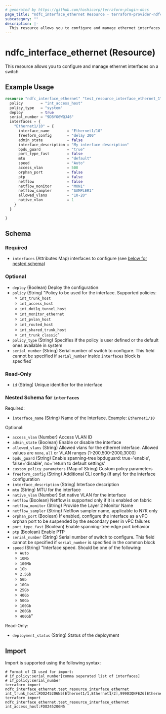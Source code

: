 ```yaml
---
# generated by https://github.com/hashicorp/terraform-plugin-docs
page_title: "ndfc_interface_ethernet Resource - terraform-provider-ndfc"
subcategory: ""
description: |-
  This resource allows you to configure and manage ethernet interfaces on a switch
---
```


# ndfc_interface_ethernet (Resource)

This resource allows you to configure and manage ethernet interfaces on a switch

## Example Usage

```terraform
resource "ndfc_interface_ethernet" "test_resource_interface_ethernet_1" {
  policy        = "int_access_host"
  policy_type   = "system"
  deploy        = true
  serial_number = "9DBYO6WQJ46"
  interfaces = {
    "Ethernet1/10" = {
      interface_name        = "Ethernet1/10"
      freeform_config       = "delay 200"
      admin_state           = false
      interface_description = "My interface description"
      bpdu_guard            = "true"
      port_type_fast        = false
      mtu                   = "default"
      speed                 = "Auto"
      access_vlan           = 500
      orphan_port           = false
      ptp                   = false
      netflow               = false
      netflow_monitor       = "MON1"
      netflow_sampler       = "SAMPLER1"
      allowed_vlans         = "10-20"
      native_vlan           = 1
    }
  }

}
```

<!-- schema generated by tfplugindocs -->
## Schema

### Required

- `interfaces` (Attributes Map) interfaces to configure (see [below for nested schema](#nestedatt--interfaces))

### Optional

- `deploy` (Boolean) Deploy the configuration
- `policy` (String) "Policy to be used for the interface. 
  Supported policies: 
  * `int_trunk_host`
  * `int_access_host`
  * `int_dot1q_tunnel_host`
  * `int_monitor_ethernet`
  * `int_pvlan_host`
  * `int_routed_host`
  * `int_shared_trunk_host`
  * `int_trunk_classic`"
- `policy_type` (String) Specifies if the policy is user defined or the default ones available in system
- `serial_number` (String) Serial number of switch to configure. This field cannot be specified if `serial_number` inside `interfaces` block is specified`

### Read-Only

- `id` (String) Unique identifier for the interface

<a id="nestedatt--interfaces"></a>
### Nested Schema for `interfaces`

Required:

- `interface_name` (String) Name of the Interface. Example: `Ethernet1/10`

Optional:

- `access_vlan` (Number) Access VLAN ID
- `admin_state` (Boolean) Enable or disable the interface
- `allowed_vlans` (String) Allowed vlans for the ethernet interface. Allowed values are `none`, `all` or VLAN ranges (1-200,500-2000,3000)
- `bpdu_guard` (String) Enable spanning-tree bpduguard: true='enable', false='disable', no='return to default settings'
- `custom_policy_parameters` (Map of String) Custom policy parameters
- `freeform_config` (String) Additional CLI config (if any) for the interface configuration
- `interface_description` (String) Interface description
- `mtu` (String) MTU for the interface
- `native_vlan` (Number) Set native VLAN for the interface
- `netflow` (Boolean) Netflow is supported only if it is enabled on fabric
- `netflow_monitor` (String) Provide the Layer 2 Monitor Name
- `netflow_sampler` (String) Netflow sampler name, applicable to N7K only
- `orphan_port` (Boolean) If enabled, configure the interface as a vPC orphan port to be suspended by the secondary peer in vPC failures
- `port_type_fast` (Boolean) Enable spanning-tree edge port behavior
- `ptp` (Boolean) Enable PTP
- `serial_number` (String) Serial number of switch to configure. This field cannot be specified if `serial_number` is specified in the common block
- `speed` (String) "Interface speed. Should be one of the following:
  * `Auto`
  * `10Mb`
  * `100Mb`
  * `1Gb`
  * `2.5Gb`
  * `5Gb`
  * `10Gb`
  * `25Gb`
  * `40Gb`
  * `50Gb`
  * `100Gb`
  * `200Gb`
  * `400Gb`"

Read-Only:

- `deployment_status` (String) Status of the deployment

## Import

Import is supported using the following syntax:

```shell
# Format of ID used for import:
# if_policy:serial_number[comma seperated list of interfaces]
# if_policy:serial_number
terraform import ndfc_interface_ethernet.test_resource_interface_ethernet int_trunk_host:FDO245206N5[Ethernet1/1,Ethernet1/2],9990IQNFEZ6[Ethernet1/3,Ethernet1/2]
terraform import ndfc_interface_ethernet.test_resource_interface_ethernet int_access_host:FDO245206N5
```

